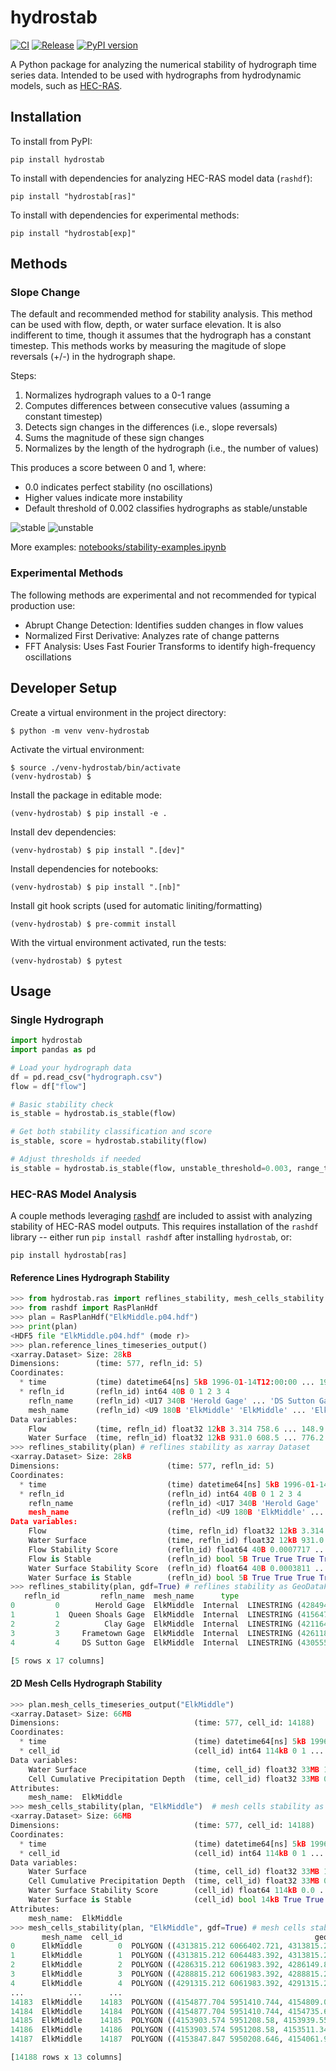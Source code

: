 # hydrostab
[![CI](https://github.com/fema-ffrd/hydrostab/actions/workflows/ci.yml/badge.svg?branch=main)](https://github.com/fema-ffrd/hydrostab/actions/workflows/ci.yml)
[![Release](https://github.com/fema-ffrd/hydrostab/actions/workflows/release.yml/badge.svg)](https://github.com/fema-ffrd/hydrostab/actions/workflows/release.yml)
[![PyPI version](https://badge.fury.io/py/hydrostab.svg)](https://badge.fury.io/py/hydrostab)

A Python package for analyzing the numerical stability of hydrograph time series data.
Intended to be used with hydrographs from hydrodynamic models, such as
[HEC-RAS](https://www.hec.usace.army.mil/software/hec-ras/).

## Installation

To install from PyPI:
```
pip install hydrostab
```

To install with dependencies for analyzing HEC-RAS model data (`rashdf`):
```
pip install "hydrostab[ras]"
```

To install with dependencies for experimental methods:
```
pip install "hydrostab[exp]"
```

## Methods

### Slope Change
The default and recommended method for stability analysis. This method can be used with flow,
depth, or water surface elevation. It is also indifferent to time, though it assumes that the
hydrograph has a constant timestep. This methods works by measuring the magitude of
slope reversals (+/-) in the hydrograph shape.

Steps:
1. Normalizes hydrograph values to a 0-1 range
2. Computes differences between consecutive values (assuming a constant timestep)
3. Detects sign changes in the differences (i.e., slope reversals)
4. Sums the magnitude of these sign changes
5. Normalizes by the length of the hydrograph (i.e., the number of values)

This produces a score between 0 and 1, where:
- 0.0 indicates perfect stability (no oscillations)
- Higher values indicate more instability
- Default threshold of 0.002 classifies hydrographs as stable/unstable

![stable](https://raw.githubusercontent.com/fema-ffrd/hydrostab/main/docs/stable.png "Stable")
![unstable](https://raw.githubusercontent.com/fema-ffrd/hydrostab/main/docs/unstable.png "Unstable")

More examples: [notebooks/stability-examples.ipynb](notebooks/stability-examples.ipynb)

### Experimental Methods
The following methods are experimental and not recommended for typical production use:

- Abrupt Change Detection: Identifies sudden changes in flow values
- Normalized First Derivative: Analyzes rate of change patterns
- FFT Analysis: Uses Fast Fourier Transforms to identify high-frequency oscillations

## Developer Setup
Create a virtual environment in the project directory:
```
$ python -m venv venv-hydrostab
```

Activate the virtual environment:
```
$ source ./venv-hydrostab/bin/activate
(venv-hydrostab) $
```

Install the package in editable mode:
```
(venv-hydrostab) $ pip install -e .
```

Install dev dependencies:
```
(venv-hydrostab) $ pip install ".[dev]"
```

Install dependencies for notebooks:
```
(venv-hydrostab) $ pip install ".[nb]"
```

Install git hook scripts (used for automatic liniting/formatting)
```
(venv-hydrostab) $ pre-commit install
```

With the virtual environment activated, run the tests:
```
(venv-hydrostab) $ pytest
```

## Usage
### Single Hydrograph
```python
import hydrostab
import pandas as pd

# Load your hydrograph data
df = pd.read_csv("hydrograph.csv")
flow = df["flow"]

# Basic stability check
is_stable = hydrostab.is_stable(flow)

# Get both stability classification and score
is_stable, score = hydrostab.stability(flow)

# Adjust thresholds if needed
is_stable = hydrostab.is_stable(flow, unstable_threshold=0.003, range_threshold=0.2)
```

### HEC-RAS Model Analysis
A couple methods leveraging [rashdf](https://github.com/fema-ffrd/rashdf) are included to assist with analyzing stability of HEC-RAS model outputs.
This requires installation of the `rashdf` library -- either run `pip install rashdf` after installing `hydrostab`, or:

```
pip install hydrostab[ras]
```

#### Reference Lines Hydrograph Stability
```python
>>> from hydrostab.ras import reflines_stability, mesh_cells_stability
>>> from rashdf import RasPlanHdf
>>> plan = RasPlanHdf("ElkMiddle.p04.hdf")
>>> print(plan)
<HDF5 file "ElkMiddle.p04.hdf" (mode r)>
>>> plan.reference_lines_timeseries_output()
<xarray.Dataset> Size: 28kB
Dimensions:        (time: 577, refln_id: 5)
Coordinates:
  * time           (time) datetime64[ns] 5kB 1996-01-14T12:00:00 ... 1996-02-...
  * refln_id       (refln_id) int64 40B 0 1 2 3 4
    refln_name     (refln_id) <U17 340B 'Herold Gage' ... 'DS Sutton Gage'
    mesh_name      (refln_id) <U9 180B 'ElkMiddle' 'ElkMiddle' ... 'ElkMiddle'
Data variables:
    Flow           (time, refln_id) float32 12kB 3.314 758.6 ... 148.9 137.2
    Water Surface  (time, refln_id) float32 12kB 931.0 608.5 ... 776.2 812.0
>>> reflines_stability(plan) # reflines stability as xarray Dataset
<xarray.Dataset> Size: 28kB
Dimensions:                        (time: 577, refln_id: 5)
Coordinates:
  * time                           (time) datetime64[ns] 5kB 1996-01-14T12:00...
  * refln_id                       (refln_id) int64 40B 0 1 2 3 4
    refln_name                     (refln_id) <U17 340B 'Herold Gage' ... 'DS...
    mesh_name                      (refln_id) <U9 180B 'ElkMiddle' ... 'ElkMi...
Data variables:
    Flow                           (time, refln_id) float32 12kB 3.314 ... 137.2
    Water Surface                  (time, refln_id) float32 12kB 931.0 ... 812.0
    Flow Stability Score           (refln_id) float64 40B 0.0007717 ... 0.0104
    Flow is Stable                 (refln_id) bool 5B True True True True False
    Water Surface Stability Score  (refln_id) float64 40B 0.0003811 ... 0.007469
    Water Surface is Stable        (refln_id) bool 5B True True True True False
>>> reflines_stability(plan, gdf=True) # reflines stability as GeoDataFrame
   refln_id         refln_name  mesh_name      type                                           geometry  ... water_surface_stability_score  water_surface_is_stable
0         0        Herold Gage  ElkMiddle  Internal  LINESTRING (4284949.51 6009708.559, 4284382.80...  ...                      0.000381                     True
1         1  Queen Shoals Gage  ElkMiddle  Internal  LINESTRING (4156474.299 5951074.402, 4155756.7...  ...                      0.000124                     True
2         2          Clay Gage  ElkMiddle  Internal  LINESTRING (4211649.866 5955409.88, 4211315.60...  ...                      0.000146                     True
3         3     Frametown Gage  ElkMiddle  Internal  LINESTRING (4261185.452 6013057.623, 4260451.4...  ...                      0.000064                     True
4         4     DS Sutton Gage  ElkMiddle  Internal  LINESTRING (4305558.092 6045936.846, 4305629.2...  ...                      0.007469                    False

[5 rows x 17 columns]
```

#### 2D Mesh Cells Hydrograph Stability
```python
>>> plan.mesh_cells_timeseries_output("ElkMiddle")
<xarray.Dataset> Size: 66MB
Dimensions:                              (time: 577, cell_id: 14188)
Coordinates:
  * time                                 (time) datetime64[ns] 5kB 1996-01-14...
  * cell_id                              (cell_id) int64 114kB 0 1 ... 14187
Data variables:
    Water Surface                        (time, cell_id) float32 33MB 1.092e+...
    Cell Cumulative Precipitation Depth  (time, cell_id) float32 33MB 0.0 ......
Attributes:
    mesh_name:  ElkMiddle
>>> mesh_cells_stability(plan, "ElkMiddle")  # mesh cells stability as xarray Dataset
<xarray.Dataset> Size: 66MB
Dimensions:                              (time: 577, cell_id: 14188)
Coordinates:
  * time                                 (time) datetime64[ns] 5kB 1996-01-14...
  * cell_id                              (cell_id) int64 114kB 0 1 ... 14187
Data variables:
    Water Surface                        (time, cell_id) float32 33MB 1.092e+...
    Cell Cumulative Precipitation Depth  (time, cell_id) float32 33MB 0.0 ......
    Water Surface Stability Score        (cell_id) float64 114kB 0.0 ... 5.65...
    Water Surface is Stable              (cell_id) bool 14kB True True ... True
Attributes:
    mesh_name:  ElkMiddle
>>> mesh_cells_stability(plan, "ElkMiddle", gdf=True) # mesh cells stability as GeoDataFrame
       mesh_name  cell_id                                           geometry  ... water_surface_stability_score  water_surface_is_stable
0      ElkMiddle        0  POLYGON ((4313815.212 6066402.721, 4313815.212...  ...                      0.000000                     True
1      ElkMiddle        1  POLYGON ((4313815.212 6064483.392, 4313815.212...  ...                      0.000000                     True
2      ElkMiddle        2  POLYGON ((4286315.212 6061983.392, 4286149.808...  ...                      0.000000                     True
3      ElkMiddle        3  POLYGON ((4288815.212 6061983.392, 4288815.212...  ...                      0.000000                     True
4      ElkMiddle        4  POLYGON ((4291315.212 6061983.392, 4291315.212...  ...                      0.000175                     True
...          ...      ...                                                ...  ...                           ...                      ...
14183  ElkMiddle    14183  POLYGON ((4154877.704 5951410.744, 4154809.092...  ...                      0.000106                     True
14184  ElkMiddle    14184  POLYGON ((4154877.704 5951410.744, 4154735.661...  ...                      0.000219                     True
14185  ElkMiddle    14185  POLYGON ((4153903.574 5951208.58, 4153939.554 ...  ...                      0.000133                     True
14186  ElkMiddle    14186  POLYGON ((4153903.574 5951208.58, 4153511.347 ...  ...                      0.000074                     True
14187  ElkMiddle    14187  POLYGON ((4153847.847 5950208.646, 4154061.979...  ...                      0.000057                     True

[14188 rows x 13 columns]
```
